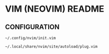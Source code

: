 # VIM (NEOVIM) README

## CONFIGURATION 

`~/.config/nvim/init.vim`

`~/.local/share/nvim/site/autoload/plug.vim`


